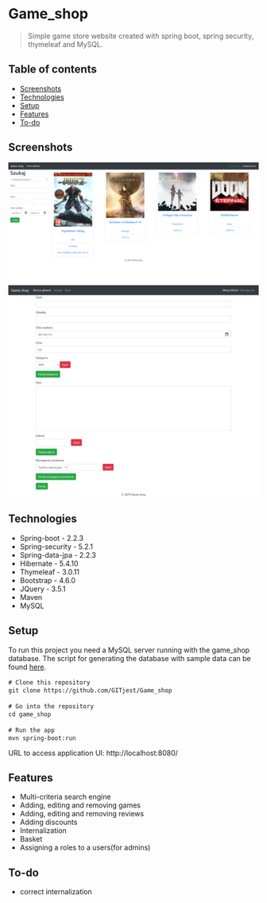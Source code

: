 # Game_shop
> Simple game store website created with spring boot, spring security, thymeleaf and MySQL.

## Table of contents
* [Screenshots](#screenshots)
* [Technologies](#technologies)
* [Setup](#setup)
* [Features](#features)
* [To-do](#To-do)

## Screenshots
![Home](./img/index.png)
![Add game form](./img/add-game.png)

## Technologies
* Spring-boot - 2.2.3
* Spring-security - 5.2.1
* Spring-data-jpa - 2.2.3
* Hibernate - 5.4.10
* Thymeleaf - 3.0.11
* Bootstrap - 4.6.0
* JQuery - 3.5.1
* Maven
* MySQL

## Setup
To run this project you need a MySQL server running with the game_shop database. The script for generating the database with sample data can be found [here](https://github.com/GITjest/Game_shop/blob/master/Game_shop.sql).
```
# Clone this repository
git clone https://github.com/GITjest/Game_shop

# Go into the repository
cd game_shop

# Run the app
mvn spring-boot:run
```
URL to access application UI: http://localhost:8080/

## Features
* Multi-criteria search engine
* Adding, editing and removing games
* Adding, editing and removing reviews
* Adding discounts
* Internalization
* Basket
* Assigning a roles to a users(for admins)

## To-do
* correct internalization
